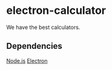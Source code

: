 # electron-calculator
We have the best calculators.

## Dependencies
[Node.js](http://www.nodejs.org)
[Electron](http://electron.atom.io)

